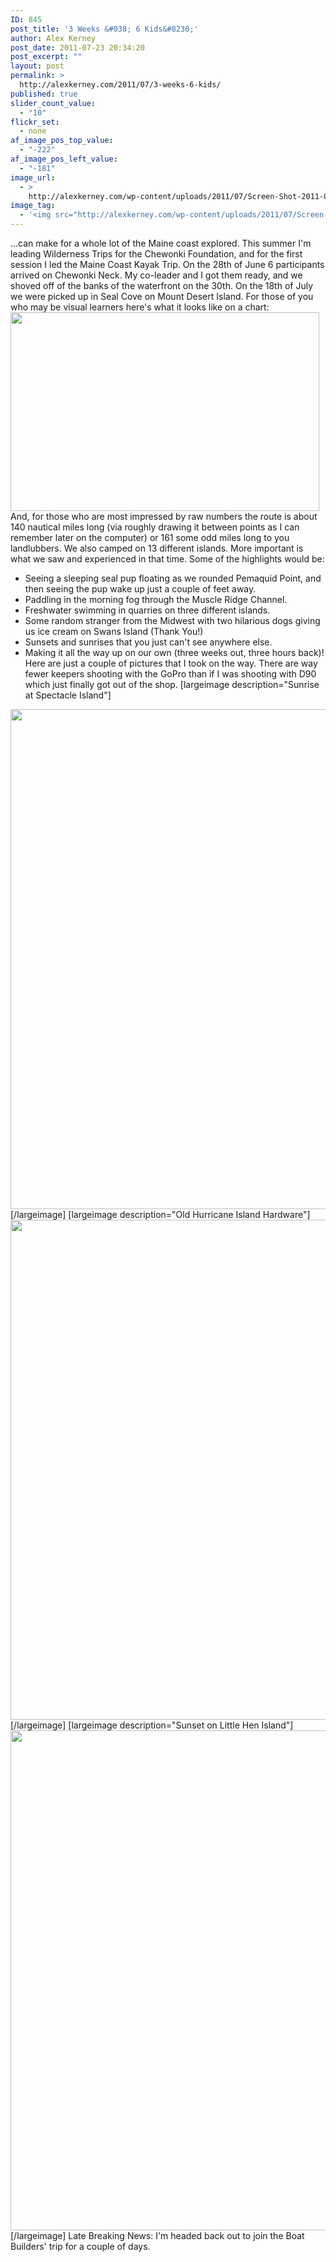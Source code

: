 ```yaml
---
ID: 845
post_title: '3 Weeks &#038; 6 Kids&#8230;'
author: Alex Kerney
post_date: 2011-07-23 20:34:20
post_excerpt: ""
layout: post
permalink: >
  http://alexkerney.com/2011/07/3-weeks-6-kids/
published: true
slider_count_value:
  - "10"
flickr_set:
  - none
af_image_pos_top_value:
  - "-222"
af_image_pos_left_value:
  - "-181"
image_url:
  - >
    http://alexkerney.com/wp-content/uploads/2011/07/Screen-Shot-2011-07-21-at-9.00.02-PM-494x318.png
image_tag:
  - '<img src="http://alexkerney.com/wp-content/uploads/2011/07/Screen-Shot-2011-07-21-at-9.00.02-PM-494x318.png" />'
---
```

...can make for a whole lot of the Maine coast explored. This summer I'm leading Wilderness Trips for the Chewonki Foundation, and for the first session I led the Maine Coast Kayak Trip. On the 28th of June 6 participants arrived on Chewonki Neck. My co-leader and I got them ready, and we shoved off of the banks of the waterfront on the 30th. On the 18th of July we were picked up in Seal Cove on Mount Desert Island. For those of you who may be visual learners here's what it looks like on a chart: [<img class="alignright size-large wp-image-851" title="Marine Geogarage Route" src="http://alexkerney.com/wp-content/uploads/2011/07/Screen-Shot-2011-07-21-at-9.00.02-PM-494x318.png" alt="" width="494" height="318" />][1]And, for those who are most impressed by raw numbers the route is about 140 nautical miles long (via roughly drawing it between points as I can remember later on the computer) or 161 some odd miles long to you landlubbers. We also camped on 13 different islands. More important is what we saw and experienced in that time. Some of the highlights would be: 
*   Seeing a sleeping seal pup floating as we rounded Pemaquid Point, and then seeing the pup wake up just a couple of feet away.
*   Paddling in the morning fog through the Muscle Ridge Channel.
*   Freshwater swimming in quarries on three different islands.
*   Some random stranger from the Midwest with two hilarious dogs giving us ice cream on Swans Island (Thank You!)
*   Sunsets and sunrises that you just can't see anywhere else.
*   Making it all the way up on our own (three weeks out, three hours back)! Here are just a couple of pictures that I took on the way. There are way fewer keepers shooting with the GoPro than if I was shooting with D90 which just finally got out of the shop. [largeimage description="Sunrise at Spectacle Island"]

<a href="http://alexkerney.com/wp-content/uploads/2011/07/GOPR2275.jpg" class="fancybox"><img class="alignnone size-full wp-image-846" title="DCIM100GOPRO" src="http://alexkerney.com/wp-content/uploads/2011/07/GOPR2275.jpg" alt="" width="800" /></a>[/largeimage] [largeimage description="Old Hurricane Island Hardware"][<img class="size-full wp-image-847 alignnone" title="DCIM100GOPRO" src="http://alexkerney.com/wp-content/uploads/2011/07/GOPR2480.jpg" alt="" width="800" />][2][/largeimage] [largeimage description="Sunset on Little Hen Island"][<img class="size-full wp-image-848 alignnone" title="DCIM100GOPRO" src="http://alexkerney.com/wp-content/uploads/2011/07/GOPR2583.jpg" alt="" width="800" />][3][/largeimage] Late Breaking News: I'm headed back out to join the Boat Builders' trip for a couple of days.

 [1]: http://alexkerney.com/wp-content/uploads/2011/07/Screen-Shot-2011-07-21-at-9.00.02-PM.png
 [2]: http://alexkerney.com/wp-content/uploads/2011/07/GOPR2480.jpg
 [3]: http://alexkerney.com/wp-content/uploads/2011/07/GOPR2583.jpg